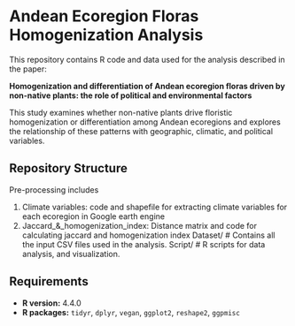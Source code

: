 # Andean Ecoregion Floras Homogenization Analysis

This repository contains R code and data used for the analysis described in the paper:

**Homogenization and differentiation of Andean ecoregion floras driven by non-native plants: the role of political and environmental factors**

This study examines whether non-native plants drive floristic homogenization or differentiation among Andean ecoregions and explores the relationship of these patterns with geographic, climatic, and political variables.

## Repository Structure

Pre-processing includes
 1) Climate variables: code and shapefile for extracting climate variables for each ecoregion in Google earth engine
 2) Jaccard_&_homogenization_index: Distance matrix and code for calculating jaccard and homogenization index
Dataset/ # Contains all the input CSV files used in the analysis. 
Script/ # R scripts for data analysis, and visualization.


## Requirements

- **R version:** 4.4.0
- **R packages:** `tidyr`, `dplyr`, `vegan`, `ggplot2`, `reshape2`, `ggpmisc`

